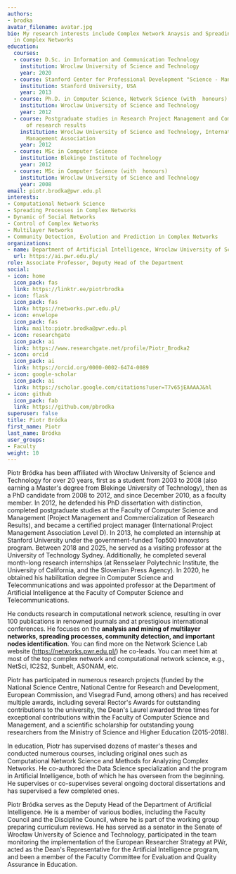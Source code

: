 ```yaml
---
authors:
- brodka
avatar_filename: avatar.jpg
bio: My research interests include Complex Network Anaysis and Spreading Proceses
  in Complex Networks
education:
  courses:
  - course: D.Sc. in Information and Communication Technology
    institution: Wroclaw University of Science and Technology
    year: 2020
  - course: Stanford Center for Professional Development "Science - Management - Commercialization"
    institution: Stanford University, USA
    year: 2013
  - course: Ph.D. in Computer Science, Network Science (with  honours)
    institution: Wroclaw University of Science and Technology
    year: 2012
  - course: Postgraduate studies in Research Project Management and Commercialization
      of research results
    institution: Wroclaw University of Science and Technology, International Project
      Management Association
    year: 2012
  - course: MSc in Computer Science
    institution: Blekinge Institute of Technology
    year: 2012
  - course: MSc in Computer Science (with  honours)
    institution: Wroclaw University of Science and Technology
    year: 2008
email: piotr.brodka@pwr.edu.pl
interests:
- Computational Network Science
- Spreading Processes in Complex Networks
- Dynamic of Social Networks
- Control of Complex Networks
- Multilayer Networks
- Community Detection, Evolution and Prediction in Complex Networks
organizations:
- name: Department of Artificial Intelligence, Wroclaw University of Science and Technology
  url: https://ai.pwr.edu.pl/
role: Associate Professor, Deputy Head of the Department
social:
- icon: home
  icon_pack: fas
  link: https://linktr.ee/piotrbrodka
- icon: flask
  icon_pack: fas
  link: https://networks.pwr.edu.pl/
- icon: envelope
  icon_pack: fas
  link: mailto:piotr.brodka@pwr.edu.pl
- icon: researchgate
  icon_pack: ai
  link: https://www.researchgate.net/profile/Piotr_Brodka2
- icon: orcid
  icon_pack: ai
  link: https://orcid.org/0000-0002-6474-0089
- icon: google-scholar
  icon_pack: ai
  link: https://scholar.google.com/citations?user=T7v65jEAAAAJ&hl
- icon: github
  icon_pack: fab
  link: https://github.com/pbrodka
superuser: false
title: Piotr Bródka
first_name: Piotr
last_name: Bródka
user_groups:
- Faculty
weight: 10
---
```

<!--StartFragment-->

Piotr Bródka has been affiliated with Wrocław University of Science and Technology for over 20 years, first as a student from 2003 to 2008 (also earning a Master's degree from Blekinge University of Technology), then as a PhD candidate from 2008 to 2012, and since December 2010, as a faculty member. In 2012, he defended his PhD dissertation with distinction, completed postgraduate studies at the Faculty of Computer Science and Management (Project Management and Commercialization of Research Results), and became a certified project manager (International Project Management Association Level D). In 2013, he completed an internship at Stanford University under the government-funded Top500 Innovators program. Between 2018 and 2025, he served as a visiting professor at the University of Technology Sydney. Additionally, he completed several month-long research internships (at Rensselaer Polytechnic Institute, the University of California, and the Slovenian Press Agency). In 2020, he obtained his habilitation degree in Computer Science and Telecommunications and was appointed professor at the Department of Artificial Intelligence at the Faculty of Computer Science and Telecommunications.

He conducts research in computational network science, resulting in over 100 publications in renowned journals and at prestigious international conferences. He focuses on the **analysis and mining of multilayer networks, spreading processes, community detection, and important nodes identification**. You can find more on the Network Science Lab website (https://networks.pwr.edu.pl/) he co-leads. You can meet him at most of the top complex network and computational network science, e.g., NetSci, IC2S2, Sunbelt, ASONAM, etc.

Piotr has participated in numerous research projects (funded by the National Science Centre, National Centre for Research and Development, European Commission, and Visegrad Fund, among others) and has received multiple awards, including several Rector's Awards for outstanding contributions to the university, the Dean's Laurel awarded three times for exceptional contributions within the Faculty of Computer Science and Management, and a scientific scholarship for outstanding young researchers from the Ministry of Science and Higher Education (2015-2018). 

In education, Piotr has supervised dozens of master's theses and conducted numerous courses, including original ones such as Computational Network Science and Methods for Analyzing Complex Networks. He co-authored the Data Science specialization and the program in Artificial Intelligence, both of which he has overseen from the beginning. He supervises or co-supervises several ongoing doctoral dissertations and has supervised a few completed ones.

Piotr Bródka serves as the Deputy Head of the Department of Artificial Intelligence. He is a member of various bodies, including the Faculty Council and the Discipline Council, where he is part of the working group preparing curriculum reviews. He has served as a senator in the Senate of Wrocław University of Science and Technology, participated in the team monitoring the implementation of the European Researcher Strategy at PWr, acted as the Dean's Representative for the Artificial Intelligence program, and been a member of the Faculty Committee for Evaluation and Quality Assurance in Education.


<!--EndFragment-->
